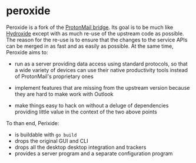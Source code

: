
peroxide
========

Peroxide is a fork of the [ProtonMail bridge][1]. Its goal is to be much like
[Hydroxide][2] except with as much re-use of the upstream code as possible. The
reason for the re-use is to ensure that the changes to the service APIs can be
merged in as fast and as easily as possible. At the same time, Peroxide aims to:

 * run as a server providing data access using standard protocols, so that a
   wide variety of devices can use their native productivity tools instead of
   ProtonMail's proprietary ones

 * implement features that are missing from the upstream version because they
   are hard to make work with Outlook

 * make things easy to hack on without a deluge of dependencies providing little
   value in the context of the two above points

To than end, Perixide:

 * is buildable with `go build`
 * drops the original GUI and CLI
 * drops all the desktop desktop integration and trackers
 * provides a server program and a separate configuration program

[1]: https://github.com/ProtonMail/proton-bridge
[2]: https://github.com/emersion/hydroxide
